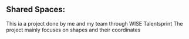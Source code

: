 ## Shared Spaces:
This ia a project done by me and my team through WISE Talentsprint 
The project mainly focuses on shapes and their coordinates 
